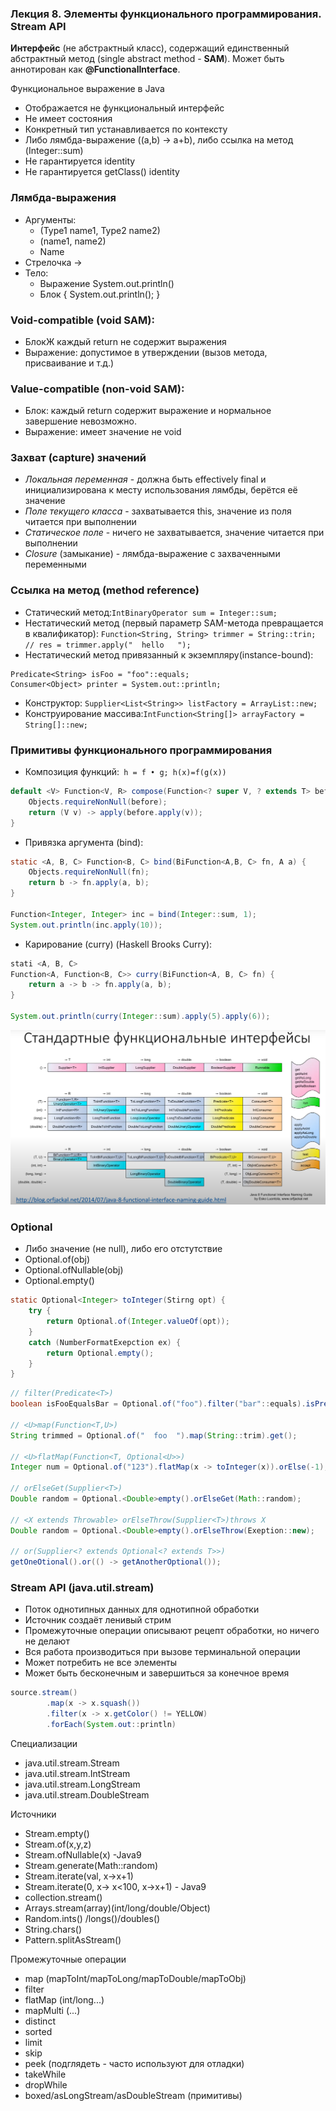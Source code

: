 ### Лекция 8. Элементы функционального программирования. Stream API

**Интерфейс** (не абстрактный класс), содержащий единственный абстрактный метод (single abstract method - **SAM**).
Может быть аннотирован как __@FunctionalInterface__.

Функциональное выражение в Java
- Отображается не функциональный интерфейс
- Не имеет состояния
- Конкретный тип устанавливается по контексту
- Либо лямбда-выражение ((a,b) -> a+b), либо ссылка на метод (Integer::sum)
- Не гарантируется identity
- Не гарантируется getClass() identity

### Лямбда-выражения
- Аргументы:
    - (Type1 name1, Type2 name2)
    - (name1, name2)
    - Name
- Стрелочка ->
- Тело:
    - Выражение System.out.println()
    - Блок { System.out.println(); }

### Void-compatible (void SAM):
- БлокЖ каждый return не содержит выражения
- Выражение: допустимое в утверждении (вызов метода, присваивание и т.д.)
### Value-compatible (non-void SAM):
- Блок: каждый return содержит выражение и нормальное завершение невозможно.
- Выражение: имеет значение не void

### Захват (capture) значений
- _Локальная переменная_ - должна быть effectively final и инициализирована к месту использования лямбды, берётся её значение
- _Поле текущего класса_ - захватывается this, значение из поля читается при выполнении
- _Статическое поле_ - ничего не захватывается, значение читается при выполнении
- _Closure_ (замыкание) - лямбда-выражение с захваченными переменными

### Ссылка на метод (method reference)
- Статический метод:```IntBinaryOperator sum = Integer::sum;```
- Нестатический метод (первый параметр SAM-метода превращается в квалификатор):
``` Function<String, String> trimmer = String::trin; // res = trimmer.apply("  hello   "); ```
 - Нестатический метод привязанный к экземпляру(instance-bound):
```
Predicate<String> isFoo = "foo"::equals;
Consumer<Object> printer = System.out::println;
```
- Конструктор:
```Supplier<List<String>> listFactory = ArrayList::new;```
- Конструирование массива:```IntFunction<String[]> arrayFactory = String[]::new;```

### Примитивы функционального программирования
 - Композиция функций:``` h = f • g; h(x)=f(g(x))```
```java
default <V> Function<V, R> compose(Function<? super V, ? extends T> before) {
    Objects.requireNonNull(before);
    return (V v) -> apply(before.apply(v));
}
```
 - Привязка аргумента (bind):
```java
static <A, B, C> Function<B, C> bind(BiFunction<A,B, C> fn, A a) {
    Objects.requireNonNull(fn);
    return b -> fn.apply(a, b);
}

Function<Integer, Integer> inc = bind(Integer::sum, 1);
System.out.println(inc.apply(10));
```
- Карирование (curry) (Haskell Brooks Curry):
```java
stati <A, B, C>
Function<A, Function<B, C>> curry(BiFunction<A, B, C> fn) {
    return a -> b -> fn.apply(a, b);
}

System.out.println(curry(Integer::sum).apply(5).apply(6));
```

![interfaces](functional-interfaces.png "interfaces")


### Optional<T>
- Либо значение (не null), либо его отстутствие
- Optional.of(obj)
- Optional.ofNullable(obj)
- Optional.empty()

```java
static Optional<Integer> toInteger(Stirng opt) {
    try {
        return Optional.of(Integer.valueOf(opt));
    }
    catch (NumberFormatExepction ex) {
        return Optional.empty();
    }
}
```
```java
// filter(Predicate<T>)
boolean isFooEqualsBar = Optional.of("foo").filter("bar"::equals).isPresent();

// <U>map(Function<T,U>)
String trimmed = Optional.of("  foo  ").map(String::trim).get();

// <U>flatMap(Function<T, Optional<U>>)
Integer num = Optional.of("123").flatMap(x -> toInteger(x)).orElse(-1);

// orElseGet(Supplier<T>)
Double random = Optional.<Double>empty().orElseGet(Math::random);

// <X extends Throwable> orElseThrow(Supplier<T>)throws X
Double random = Optional.<Double>empty().orElseThrow(Exeption::new);

// or(Supplier<? extends Optional<? extends T>>)
getOneOtional().or(() -> getAnotherOptional());
```

### Stream API (java.util.stream)

- Поток однотипных данных для однотипной обработки
- Источник создаёт ленивый стрим
- Промежуточные операции описывают рецепт обработки, но ничего не делают
- Вся работа производиться при вызове терминальной операции
- Может потребить не все элементы
- Может быть бесконечным и завершиться за конечное время

```java
source.stream()
        .map(x -> x.squash())
        .filter(x -> x.getColor() != YELLOW)
        .forEach(System.out::println)
```
Специализации
- java.util.stream.Stream
- java.util.stream.IntStream
- java.util.stream.LongStream
- java.util.stream.DoubleStream

Источники
 - Stream.empty()
 - Stream.of(x,y,z)
 - Stream.ofNullable(x) -Java9
 - Stream.generate(Math::random)
 - Stream.iterate(val, x->x+1)
 - Stream.iterate(0, x-> x<100, x->x+1) - Java9
 - collection.stream()
 - Arrays.stream(array)(int/long/double/Object)
 - Random.ints() /longs()/doubles()
 - String.chars()
 - Pattern.splitAsStream()

Промежуточные операции
- map (mapToInt/mapToLong/mapToDouble/mapToObj)
- filter
- flatMap (int/long...)
- mapMulti (...)
- distinct
- sorted
- limit
- skip
- peek (подглядеть - часто используют для отладки)
- takeWhile
- dropWhile
- boxed/asLongStream/asDoubleStream (примитивы)